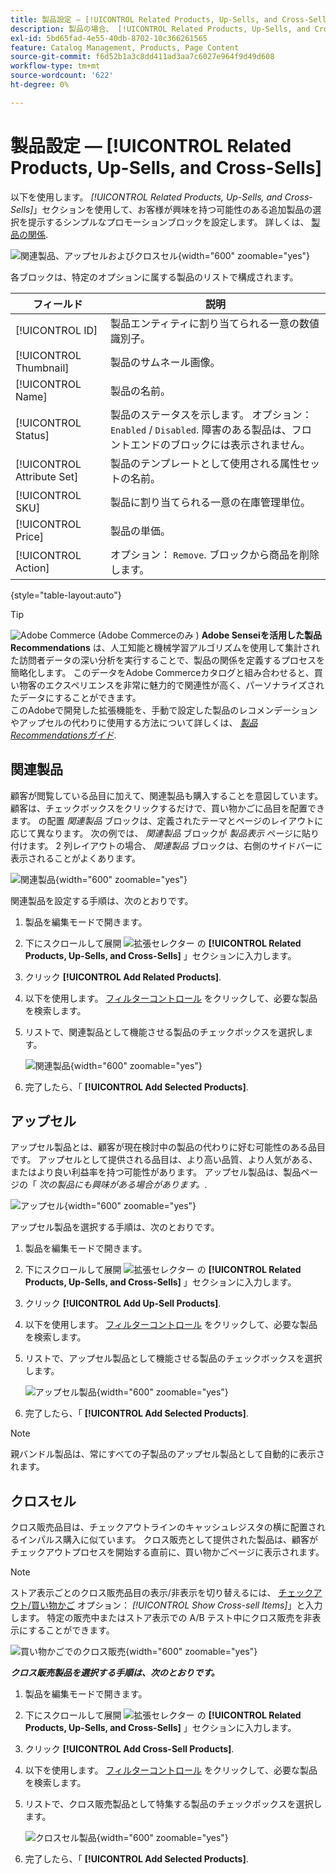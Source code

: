 ```yaml
---
title: 製品設定 — [!UICONTROL Related Products, Up-Sells, and Cross-Sells]
description: 製品の場合、 [!UICONTROL Related Products, Up-Sells, and Cross-Sells] 設定は、製品ページで、追加の製品の選択を強調表示する単純なプロモーションブロックを定義します。
exl-id: 5bd65fad-4e55-40db-8702-10c366261565
feature: Catalog Management, Products, Page Content
source-git-commit: f6d52b1a3c8dd411ad3aa7c6027e964f9d49d608
workflow-type: tm+mt
source-wordcount: '622'
ht-degree: 0%

---
```


# 製品設定 — [!UICONTROL Related Products, Up-Sells, and Cross-Sells]

以下を使用します。 _[!UICONTROL Related Products, Up-Sells, and Cross-Sells]_」セクションを使用して、お客様が興味を持つ可能性のある追加製品の選択を提示するシンプルなプロモーションブロックを設定します。 詳しくは、 [製品の関係](../merchandising-promotions/product-relationships.md).

![関連製品、アップセルおよびクロスセル](./assets/product-related-up-sell-cross-sell.png){width="600" zoomable="yes"}

各ブロックは、特定のオプションに属する製品のリストで構成されます。

| フィールド | 説明 |
|--- |--- |
| [!UICONTROL ID] | 製品エンティティに割り当てられる一意の数値識別子。 |
| [!UICONTROL Thumbnail] | 製品のサムネール画像。 |
| [!UICONTROL Name] | 製品の名前。 |
| [!UICONTROL Status] | 製品のステータスを示します。 オプション： `Enabled` / `Disabled`. 障害のある製品は、フロントエンドのブロックには表示されません。 |
| [!UICONTROL Attribute Set] | 製品のテンプレートとして使用される属性セットの名前。 |
| [!UICONTROL SKU] | 製品に割り当てられる一意の在庫管理単位。 |
| [!UICONTROL Price] | 製品の単価。 |
| [!UICONTROL Action] | オプション： `Remove`. ブロックから商品を削除します。 |

{style="table-layout:auto"}

>[!TIP]
>
>![Adobe Commerce](../assets/adobe-logo.svg) (Adobe Commerceのみ ) **Adobe Senseiを活用した製品Recommendations** は、人工知能と機械学習アルゴリズムを使用して集計された訪問者データの深い分析を実行することで、製品の関係を定義するプロセスを簡略化します。 このデータをAdobe Commerceカタログと組み合わせると、買い物客のエクスペリエンスを非常に魅力的で関連性が高く、パーソナライズされたデータにすることができます。
><br/>
>このAdobeで開発した拡張機能を、手動で設定した製品のレコメンデーションやアップセルの代わりに使用する方法について詳しくは、 _[製品Recommendationsガイド](https://experienceleague.adobe.com/docs/commerce-merchant-services/product-recommendations/guide-overview.html)_.

## 関連製品

顧客が閲覧している品目に加えて、関連製品も購入することを意図しています。 顧客は、チェックボックスをクリックするだけで、買い物かごに品目を配置できます。 の配置 _関連製品_ ブロックは、定義されたテーマとページのレイアウトに応じて異なります。 次の例では、 _関連製品_ ブロックが _製品表示_ ページに貼り付けます。 2 列レイアウトの場合、 _関連製品_ ブロックは、右側のサイドバーに表示されることがよくあります。

![関連製品](./assets/storefront-product-related-products.png){width="600" zoomable="yes"}

関連製品を設定する手順は、次のとおりです。

1. 製品を編集モードで開きます。

1. 下にスクロールして展開 ![拡張セレクター](../assets/icon-display-expand.png) の **[!UICONTROL Related Products, Up-Sells, and Cross-Sells]** 」セクションに入力します。

1. クリック **[!UICONTROL Add Related Products]**.

1. 以下を使用します。 [フィルターコントロール](../getting-started/admin-grid-controls.md) をクリックして、必要な製品を検索します。

1. リストで、関連製品として機能させる製品のチェックボックスを選択します。

   ![関連製品](./assets/products-related-add.png){width="600" zoomable="yes"}

1. 完了したら、「 **[!UICONTROL Add Selected Products]**.

## アップセル

アップセル製品とは、顧客が現在検討中の製品の代わりに好む可能性のある品目です。 アップセルとして提供される品目は、より高い品質、より人気がある、またはより良い利益率を持つ可能性があります。 アップセル製品は、製品ページの「 _次の製品にも興味がある場合があります。_.

![アップセル](./assets/storefront-product-upsell.png){width="600" zoomable="yes"}

アップセル製品を選択する手順は、次のとおりです。

1. 製品を編集モードで開きます。

1. 下にスクロールして展開 ![拡張セレクター](../assets/icon-display-expand.png) の **[!UICONTROL Related Products, Up-Sells, and Cross-Sells]** 」セクションに入力します。

1. クリック **[!UICONTROL Add Up-Sell Products]**.

1. 以下を使用します。 [フィルターコントロール](../getting-started/admin-grid-controls.md) をクリックして、必要な製品を検索します。

1. リストで、アップセル製品として機能させる製品のチェックボックスを選択します。

   ![アップセル製品](./assets/product-up-sell-add.png){width="600" zoomable="yes"}

1. 完了したら、「 **[!UICONTROL Add Selected Products]**.

>[!NOTE]
>
>親バンドル製品は、常にすべての子製品のアップセル製品として自動的に表示されます。

## クロスセル

クロス販売品目は、チェックアウトラインのキャッシュレジスタの横に配置されるインパルス購入に似ています。 クロス販売として提供された製品は、顧客がチェックアウトプロセスを開始する直前に、買い物かごページに表示されます。

>[!NOTE]
>
>ストア表示ごとのクロス販売品目の表示/非表示を切り替えるには、 [チェックアウト/買い物かご](../configuration-reference/sales/checkout.md) オプション： _[!UICONTROL Show Cross-sell Items]_」と入力します。 特定の販売中またはストア表示での A/B テスト中にクロス販売を非表示にすることができます。

![買い物かごでのクロス販売](./assets/storefront-cart-cross-sells.png){width="600" zoomable="yes"}

**_クロス販売製品を選択する手順は、次のとおりです。_**

1. 製品を編集モードで開きます。

1. 下にスクロールして展開 ![拡張セレクター](../assets/icon-display-expand.png) の **[!UICONTROL Related Products, Up-Sells, and Cross-Sells]** 」セクションに入力します。

1. クリック **[!UICONTROL Add Cross-Sell Products]**.

1. 以下を使用します。 [フィルターコントロール](../getting-started/admin-grid-controls.md) をクリックして、必要な製品を検索します。

1. リストで、クロス販売製品として特集する製品のチェックボックスを選択します。

   ![クロスセル製品](./assets/product-cross-sell-add.png){width="600" zoomable="yes"}

1. 完了したら、「 **[!UICONTROL Add Selected Products]**.
